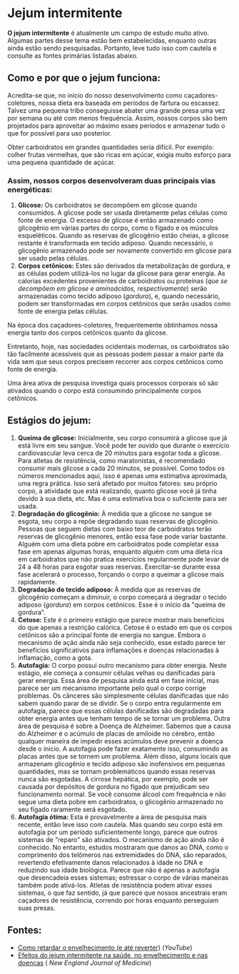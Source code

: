 # Jejum intermitente

**O jejum intermitente** é atualmente um campo de estudo muito ativo. Algumas partes desse tema estão bem estabelecidas,
enquanto outras ainda estão sendo pesquisadas. Portanto, leve tudo isso com cautela e consulte as fontes primárias
listadas abaixo.

## Como e por que o jejum funciona:

Acredita-se que, no início do nosso desenvolvimento como caçadores-coletores, nossa dieta era baseada em períodos de
fartura ou escassez. Talvez uma pequena tribo conseguisse abater uma grande presa uma vez por semana ou até com menos
frequência. Assim, nossos corpos são bem projetados para aproveitar ao máximo esses períodos e armazenar tudo o que for
possível para uso posterior.

Obter carboidratos em grandes quantidades seria difícil. Por exemplo: colher frutas vermelhas, que são ricas em açúcar,
exigia muito esforço para uma pequena quantidade de açúcar.

### Assim, nossos corpos desenvolveram duas principais vias energéticas:

1. **Glicose:** Os carboidratos se decompõem em glicose quando consumidos. A glicose pode ser usada diretamente pelas
   células como fonte de energia. O excesso de glicose é então armazenado como glicogênio em várias partes do corpo,
   como o fígado e os músculos esqueléticos. Quando as reservas de glicogênio estão cheias, a glicose restante é
   transformada em tecido adiposo. Quando necessário, o glicogênio armazenado pode ser novamente convertido em glicose
   para ser usado pelas células.
2. **Corpos cetônicos:** Estes são derivados da metabolização de gordura, e as células podem utilizá-los no lugar da
   glicose para gerar energia. As calorias excedentes provenientes de carboidratos ou proteínas (*que se decompõem em
   glicose e aminoácidos, respectivamente*) serão armazenadas como tecido adiposo (*gordura*), e, quando necessário,
   podem ser transformadas em corpos cetônicos que serão usados como fonte de energia pelas células.

Na época dos caçadores-coletores, frequentemente obtínhamos nossa energia tanto dos corpos cetônicos quanto da glicose.

Entretanto, hoje, nas sociedades ocidentais modernas, os carboidratos são tão facilmente acessíveis que as pessoas podem
passar a maior parte da vida sem que seus corpos precisem recorrer aos corpos cetônicos como fonte de energia.

Uma área ativa de pesquisa investiga quais processos corporais só são ativados quando o corpo está consumindo
principalmente corpos cetônicos.

## Estágios do jejum:

1. **Queima de glicose:** Inicialmente, seu corpo consumirá a glicose que já está livre em seu sangue. Você pode ter
   ouvido que durante o exercício cardiovascular leva cerca de 20 minutos para esgotar toda a glicose. Para atletas de
   resistência, como maratonistas, é recomendado consumir mais glicose a cada 20 minutos, se possível. Como todos os
   números mencionados aqui, isso é apenas uma estimativa aproximada, uma regra prática. Isso será afetado por muitos
   fatores: seu próprio corpo, a atividade que está realizando, quanto glicose você já tinha devido à sua dieta, etc.
   Mas é uma estimativa boa o suficiente para ser usada.
2. **Degradação do glicogênio:** À medida que a glicose no sangue se esgota, seu corpo a repõe degradando suas reservas
   de glicogênio. Pessoas que seguem dietas com baixo teor de carboidratos terão reservas de glicogênio menores, então
   essa fase pode variar bastante. Alguém com uma dieta pobre em carboidratos pode completar essa fase em apenas algumas
   horas, enquanto alguém com uma dieta rica em carboidratos que não pratica exercícios regularmente pode levar de 24 a
   48 horas para esgotar suas reservas. Exercitar-se durante essa fase acelerará o processo, forçando o corpo a queimar
   a glicose mais rapidamente.
3. **Degradação do tecido adiposo:** À medida que as reservas de glicogênio começam a diminuir, o corpo começará a
   degradar o tecido adiposo (*gordura*) em corpos cetônicos. Esse é o início da "queima de gordura".
4. **Cetose:** Este é o primeiro estágio que parece mostrar mais benefícios do que apenas a restrição calórica. Cetose é
   o estado em que os corpos cetônicos são a principal fonte de energia no sangue. Embora o mecanismo de ação ainda não
   seja conhecido, esse estado parece ter benefícios significativos para inflamações e doenças relacionadas à
   inflamação, como a gota.
5. **Autofagia:** O corpo possui outro mecanismo para obter energia. Neste estágio, ele começa a consumir células velhas
   ou danificadas para gerar energia. Essa área de pesquisa ainda está em fase inicial, mas parece ser um mecanismo
   importante pelo qual o corpo corrige problemas. Os cânceres são simplesmente células danificadas que não sabem quando
   parar de se dividir. Se o corpo entra regularmente em autofagia, parece que essas células danificadas são degradadas
   para obter energia antes que tenham tempo de se tornar um problema. Outra área de pesquisa é sobre a Doença de
   Alzheimer. Sabemos que a causa do Alzheimer é o acúmulo de placas de amiloide no cérebro, então qualquer maneira de
   impedir esses acúmulos deve prevenir a doença desde o início. A autofagia pode fazer exatamente isso, consumindo as
   placas antes que se tornem um problema. Além disso, alguns locais que armazenam glicogênio e tecido adiposo são
   inofensivos em pequenas quantidades, mas se tornam problemáticos quando essas reservas nunca são esgotadas. A cirrose
   hepática, por exemplo, pode ser causada por depósitos de gordura no fígado que prejudicam seu funcionamento normal.
   Se você consome álcool com frequência e não segue uma dieta pobre em carboidratos, o glicogênio armazenado no seu
   fígado raramente será esgotado.
6. **Autofagia ótima:** Esta é provavelmente a área de pesquisa mais recente, então leve isso com cautela. Mas quando
   seu corpo está em autofagia por um período suficientemente longo, parece que outros sistemas de "reparo" são
   ativados. O mecanismo de ação ainda não é conhecido. No entanto, estudos mostraram que danos ao DNA, como o
   comprimento dos telômeros nas extremidades do DNA, são reparados, revertendo efetivamente danos relacionados à idade
   no DNA e reduzindo sua idade biológica. Parece que não é apenas a autofagia que desencadeia esses sistemas; estressar
   o corpo de várias maneiras também pode ativá-los. Atletas de resistência podem ativar esses sistemas, o que faz
   sentido, já que parece que nossos ancestrais eram caçadores de resistência, correndo por horas enquanto perseguiam
   suas presas.

## Fontes:

- [Como retardar o envelhecimento (e até reverter)](https://www.youtube.com/watch?v=QRt7LjqJ45k) (*YouTube*)
- [Efeitos do jejum intermitente na saúde, no envelhecimento e nas doenças](https://www.nejm.org/action/showFullText?downloadfile=showFullText&downloadfile=showFullText&doi=10.1056/nejmra1905136) (
  *New England Journal of Medicine*)
